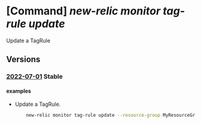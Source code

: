 # [Command] _new-relic monitor tag-rule update_

Update a TagRule

## Versions

### [2022-07-01](/Resources/mgmt-plane/L3N1YnNjcmlwdGlvbnMve30vcmVzb3VyY2Vncm91cHMve30vcHJvdmlkZXJzL25ld3JlbGljLm9ic2VydmFiaWxpdHkvbW9uaXRvcnMve30vdGFncnVsZXMve30=/2022-07-01.xml) **Stable**

<!-- mgmt-plane /subscriptions/{}/resourcegroups/{}/providers/newrelic.observability/monitors/{}/tagrules/{} 2022-07-01 -->

#### examples

- Update a TagRule.
    ```bash
        new-relic monitor tag-rule update --resource-group MyResourceGroup --monitor-name MyNewRelicMonitor --name default --log-rules {"send-aad-logs":"Enabled","send-subscription-logs":"Enabled","send-activity-logs":"Disabled","filtering-tags":[]}
    ```
